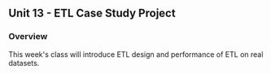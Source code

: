 ## Unit 13 - ETL Case Study Project

### Overview

This week's class will introduce ETL design and performance of ETL on real datasets.

